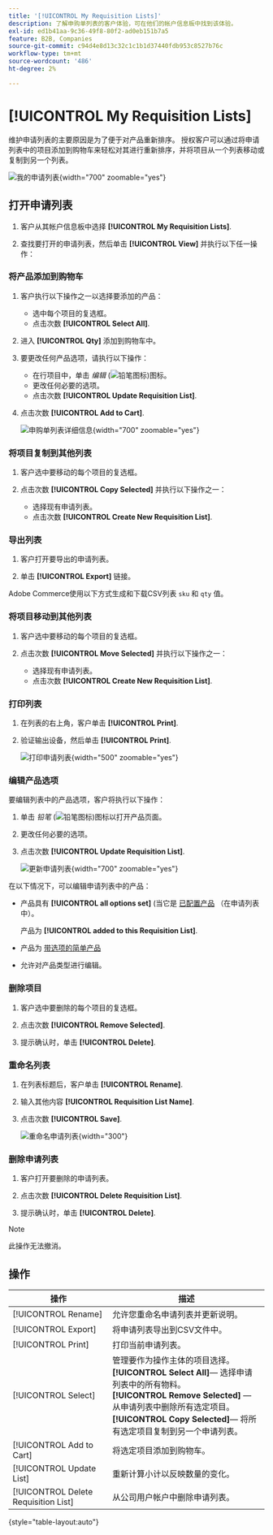 ```yaml
---
title: '[!UICONTROL My Requisition Lists]'
description: 了解申购单列表的客户体验，可在他们的帐户信息板中找到该体验。
exl-id: ed1b41aa-9c36-49f8-80f2-ad0eb151b7a5
feature: B2B, Companies
source-git-commit: c94d4e8d13c32c1c1b1d37440fdb953c8527b76c
workflow-type: tm+mt
source-wordcount: '486'
ht-degree: 2%

---
```


# [!UICONTROL My Requisition Lists]

维护申请列表的主要原因是为了便于对产品重新排序。 授权客户可以通过将申请列表中的项目添加到购物车来轻松对其进行重新排序，并将项目从一个列表移动或复制到另一个列表。

![我的申请列表](./assets/account-dashboard-my-requisition-lists.png){width="700" zoomable="yes"}

## 打开申请列表

1. 客户从其帐户信息板中选择 **[!UICONTROL My Requisition Lists]**.

1. 查找要打开的申请列表，然后单击 **[!UICONTROL View]** 并执行以下任一操作：

### 将产品添加到购物车

1. 客户执行以下操作之一以选择要添加的产品：

   - 选中每个项目的复选框。
   - 点击次数 **[!UICONTROL Select All]**.

1. 进入 **[!UICONTROL Qty]** 添加到购物车中。

1. 要更改任何产品选项，请执行以下操作：

   - 在行项目中，单击 _编辑_ (![铅笔图标](../assets/icon-edit-pencil.png))图标。
   - 更改任何必要的选项。
   - 点击次数 **[!UICONTROL Update Requisition List]**.

1. 点击次数 **[!UICONTROL Add to Cart]**.

   ![申购单列表详细信息](./assets/requisition-list-view.png){width="700" zoomable="yes"}

### 将项目复制到其他列表

1. 客户选中要移动的每个项目的复选框。

1. 点击次数 **[!UICONTROL Copy Selected]** 并执行以下操作之一：

   - 选择现有申请列表。
   - 点击次数 **[!UICONTROL Create New Requisition List]**.

### 导出列表

1. 客户打开要导出的申请列表。

1. 单击 **[!UICONTROL Export]** 链接。

Adobe Commerce使用以下方式生成和下载CSV列表 `sku` 和 `qty` 值。

### 将项目移动到其他列表

1. 客户选中要移动的每个项目的复选框。

1. 点击次数 **[!UICONTROL Move Selected]** 并执行以下操作之一：

   - 选择现有申请列表。
   - 点击次数 **[!UICONTROL Create New Requisition List]**.

### 打印列表

1. 在列表的右上角，客户单击 **[!UICONTROL Print]**.

1. 验证输出设备，然后单击 **[!UICONTROL Print]**.

   ![打印申请列表](./assets/requisition-list-print.png){width="500" zoomable="yes"}

### 编辑产品选项

要编辑列表中的产品选项，客户将执行以下操作：

1. 单击 _铅笔_ (![铅笔图标](../assets/icon-edit-pencil.png))图标以打开产品页面。

1. 更改任何必要的选项。

1. 点击次数 **[!UICONTROL Update Requisition List]**.

   ![更新申请列表](./assets/requisition-list-update.png){width="700" zoomable="yes"}

在以下情况下，可以编辑申请列表中的产品：

- 产品具有 **[!UICONTROL all options set]** (当它是 [已配置产品](../catalog/product-create-configurable.md) （在申请列表中）。

  产品为 **[!UICONTROL added to this Requisition List]**.

- 产品为 [带选项的简单产品](../catalog/settings-advanced-custom-options.md)

- 允许对产品类型进行编辑。

### 删除项目

1. 客户选中要删除的每个项目的复选框。

1. 点击次数 **[!UICONTROL Remove Selected]**.

1. 提示确认时，单击 **[!UICONTROL Delete]**.

### 重命名列表

1. 在列表标题后，客户单击 **[!UICONTROL Rename]**.

1. 输入其他内容 **[!UICONTROL Requisition List Name]**.

1. 点击次数 **[!UICONTROL Save]**.

   ![重命名申请列表](./assets/requisition-list-rename.png){width="300"}


### 删除申请列表

1. 客户打开要删除的申请列表。

1. 点击次数 **[!UICONTROL Delete Requisition List]**.

1. 提示确认时，单击 **[!UICONTROL Delete]**.

>[!NOTE]
>
>此操作无法撤消。

## 操作

| 操作 | 描述 |
|--- |--- |
| [!UICONTROL Rename] | 允许您重命名申请列表并更新说明。 |
| [!UICONTROL Export] | 将申请列表导出到CSV文件中。 |
| [!UICONTROL Print] | 打印当前申请列表。 |
| [!UICONTROL Select] | 管理要作为操作主体的项目选择。 <br/>**[!UICONTROL Select All]**— 选择申请列表中的所有物料。<br/>**[!UICONTROL Remove Selected]**  — 从申请列表中删除所有选定项目。 <br/>**[!UICONTROL Copy Selected]**— 将所有选定项目复制到另一个申请列表。 |
| [!UICONTROL Add to Cart] | 将选定项目添加到购物车。 |
| [!UICONTROL Update List] | 重新计算小计以反映数量的变化。 |
| [!UICONTROL Delete Requisition List] | 从公司用户帐户中删除申请列表。 |

{style="table-layout:auto"}
